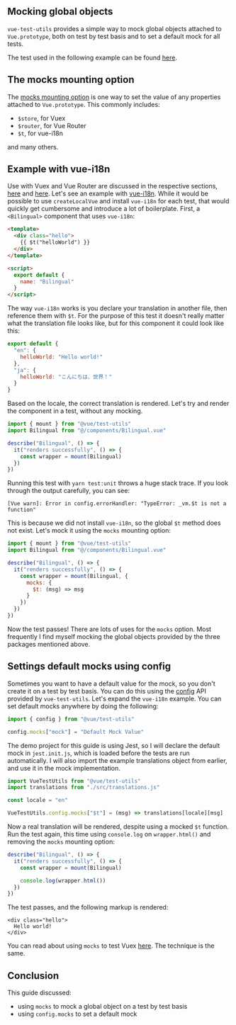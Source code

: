 ## Mocking global objects

`vue-test-utils` provides a simple way to mock global objects attached to `Vue.prototype`, both on test by test basis and to set a default mock for all tests.

The test used in the following example can be found [here](https://github.com/lmiller1990/vue-testing-handbook/blob/master/demo-app/tests/unit/Bilingual.spec.js).

## The mocks mounting option

The [mocks mounting option](https://vue-test-utils.vuejs.org/api/options.html#mocks) is one way to set the value of any properties attached to `Vue.prototype`. This commonly includes:

- `$store`, for Vuex
- `$router`, for Vue Router
- `$t`, for vue-i18n

and many others.

## Example with vue-i18n

Use with Vuex and Vue Router are discussed in the respective sections, [here](https://lmiller1990.github.io/vue-testing-handbook/vuex-in-components.html) and [here](https://lmiller1990.github.io/vue-testing-handbook/vue-router.html). Let's see an example with [vue-i18n](https://github.com/kazupon/vue-i18n). While it would be possible to use `createLocalVue` and install `vue-i18n` for each test, that would quickly get cumbersome and introduce a lot of boilerplate. First, a `<Bilingual>` component that uses `vue-i18n`:

```html
<template>
  <div class="hello">
    {{ $t("helloWorld") }}
  </div>
</template>

<script>
  export default {
    name: "Bilingual"
  }
</script>
```

The way `vue-i18n` works is you declare your translation in another file, then reference them with `$t`. For the purpose of this test it doesn't really matter what the translation file looks like, but for this component it could look like this:

```js
export default {
  "en": {
    helloWorld: "Hello world!"
  },
  "ja": {
    helloWorld: "こんにちは、世界！"
  }
}
```

Based on the locale, the correct translation is rendered. Let's try and render the component in a test, without any mocking.

```js
import { mount } from "@vue/test-utils"
import Bilingual from "@/components/Bilingual.vue"

describe("Bilingual", () => {
  it("renders successfully", () => {
    const wrapper = mount(Bilingual)
  })
})
```

Running this test with `yarn test:unit` throws a huge stack trace. If you look through the output carefully, you can see:

```
[Vue warn]: Error in config.errorHandler: "TypeError: _vm.$t is not a function"
```

This is because we did not install `vue-i18n`, so the global `$t` method does not exist. Let's mock it using the `mocks` mounting option:

```js
import { mount } from "@vue/test-utils"
import Bilingual from "@/components/Bilingual.vue"

describe("Bilingual", () => {
  it("renders successfully", () => {
    const wrapper = mount(Bilingual, {
      mocks: {
        $t: (msg) => msg
      }
    })
  })
})
```

Now the test passes! There are lots of uses for the `mocks` option. Most frequently I find myself mocking the global objects provided by the three packages mentioned above.

## Settings default mocks using config

Sometimes you want to have a default value for the mock, so you don't create it on a test by test basis. You can do this using the [config](https://vue-test-utils.vuejs.org/api/#vue-test-utils-config-options) API provided by `vue-test-utils`. Let's expand the `vue-i18n` example. You can set default mocks anywhere by doing the following:

```js
import { config } from "@vue/test-utils"

config.mocks["mock"] = "Default Mock Value"
```

The demo project for this guide is using Jest, so I will declare the default mock in `jest.init.js`, which is loaded before the tests are run automatically. I will also import the example translations object from earlier, and use it in the mock implementation.

```js
import VueTestUtils from "@vue/test-utils"
import translations from "./src/translations.js"

const locale = "en"

VueTestUtils.config.mocks["$t"] = (msg) => translations[locale][msg]
```

Now a real translation will be rendered, despite using a mocked `$t` function. Run the test again, this time using `console.log` on `wrapper.html()` and removing the `mocks` mounting option:

```js
describe("Bilingual", () => {
  it("renders successfully", () => {
    const wrapper = mount(Bilingual)

    console.log(wrapper.html())
  })
})
```

The test passes, and the following markup is rendered:

```
<div class="hello">
  Hello world!
</div>
```

You can read about using `mocks` to test Vuex [here](https://lmiller1990.github.io/vue-testing-handbook/vuex-in-components.html#using-a-mock-store). The technique is the same.

## Conclusion

This guide discussed:

- using `mocks` to mock a global object on a test by test basis
- using `config.mocks` to set a default mock 
